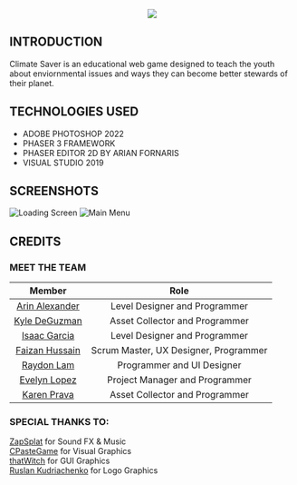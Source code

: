 <p align="center">
  <img src="https://github.com/faizan12123/Climate-Saver/blob/main/README/LOGO-VERSION5.png"/>
</p>  

## INTRODUCTION  
Climate Saver is an educational web game designed to teach the youth about enviornmental issues and ways they can become better stewards of their planet.

## TECHNOLOGIES USED
- ADOBE PHOTOSHOP 2022  
- PHASER 3 FRAMEWORK  
- PHASER EDITOR 2D BY ARIAN FORNARIS  
- VISUAL STUDIO 2019
## SCREENSHOTS
![Loading Screen](https://github.com/faizan12123/Climate-Saver/blob/feature-main-menu/README/screenshot-loadingscene-version1-fs.png)
![Main Menu](https://github.com/faizan12123/Climate-Saver/blob/feature-main-menu/README/screenshot-mainmenu-version2-fs.png)

## CREDITS
### MEET THE TEAM
| Member | Role |
| :---: | :------: |
|[Arin Alexander](https://github.com/arialexa9)|Level Designer and Programmer  
|[Kyle DeGuzman](https://github.com/kyledeguzmanx)|Asset Collector and Programmer  
|[Isaac Garcia](https://github.com/isaacmg00)|Level Designer and Programmer  
|[Faizan Hussain](https://github.com/faizan12123)|Scrum Master, UX Designer, Programmer  
|[Raydon Lam](https://github.com/itzraytothedon)|Programmer and UI Designer  
|[Evelyn Lopez](https://github.com/eve-19)|Project Manager and Programmer  
|[Karen Prava](https://github.com/karenprava)|Asset Collector and Programmer 

### SPECIAL THANKS TO: 
[ZapSplat](https://www.zapsplat.com/) for Sound FX & Music    
[CPasteGame](https://www.artstation.com/cpastegame) for Visual Graphics  
[thatWitch](https://thatwitchdesign.wixsite.com/thatwitch/portfilio) for GUI Graphics  
[Ruslan Kudriachenko](https://www.thepirateparrot.com/) for Logo Graphics    